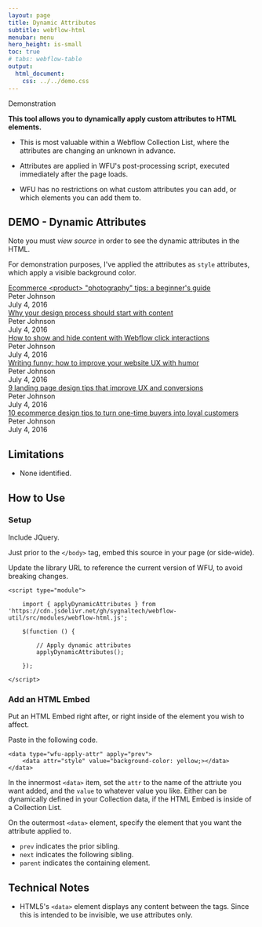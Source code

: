 ```yaml
---
layout: page
title: Dynamic Attributes
subtitle: webflow-html
menubar: menu
hero_height: is-small
toc: true
# tabs: webflow-table
output:
  html_document:
    css: ../../demo.css
---
```


<span class="tag is-danger is-medium is-light">Demonstration</span>

**This tool allows you to dynamically apply custom attributes to HTML elements.**

- This is most valuable within a Webflow Collection List, where the attributes are changing an unknown in advance.

- Attributes are applied in WFU's post-processing script, executed immediately after the page loads.

- WFU has no restrictions on what custom attributes you can add, or which elements you can add them to.

## DEMO - Dynamic Attributes

Note you must *view source* in order to see the dynamic attributes in the HTML.

For demonstration purposes, I've applied the attributes as `style` attributes, which apply a visible background color.



<div class="section tint wf-section">
    <div class="container w-container">
        <div class="blog-posts-list-wrapper w-dyn-list">
            <div role="list" class="blog-posts-list archive w-clearfix w-dyn-items w-row">
                <div role="listitem" class="simple-blog-post-item archive w-clearfix w-dyn-item w-col w-col-6">
                    <a href="/blog/ecommerce-product-photography-tips-a-beginners-guide" style="background-image:url(&quot;https://assets.website-files.com/61287c86fd689080a7ac6fe4/61287c86fd6890c56eac6ff1_Photo-1.jpg&quot;)" class="simple-blog-image-block small w-inline-block"><div class="blog-post-overlay light"></div></a>
                    <a href="/blog/ecommerce-product-photography-tips-a-beginners-guide" class="blog-post-title-link archive-title">Ecommerce &lt;product&gt; &quot;photography&quot; tips: a beginner's guide</a>
                    <div class="w-embed w-script">
                        <data type="wfu-apply-attr" apply="prev">
                            <data attr="style" value="background-color: yellow;"></data>
                        </data>
                    </div>
                    <div class="archive-title-wrapper w-clearfix">
                        <div class="archive-info-block w-clearfix">
                            <img src="https://assets.website-files.com/61287c86fd689080a7ac6fe4/61287c86fd68906f45ac6ff0_Testimonial-10.jpg" alt="" class="blog-author-image" />
                            <div class="blog-author-name archive">Peter Johnson</div>
                        </div>
                        <div class="archive-info-block w-clearfix">
                            <div class="blog-post-date archive-date">July 4, 2016</div>
                        </div>
                    </div>
                </div>
                <div role="listitem" class="simple-blog-post-item archive w-clearfix w-dyn-item w-col w-col-6">
                    <a href="/blog/why-your-design-process-should-start-with-content" style="background-image:url(&quot;https://assets.website-files.com/61287c86fd689080a7ac6fe4/61287c86fd68901d70ac6fee_Photo-6.jpg&quot;)" class="simple-blog-image-block small w-inline-block"><div class="blog-post-overlay light"></div></a>
                    <a href="/blog/why-your-design-process-should-start-with-content" class="blog-post-title-link archive-title">Why your design process should start with content</a>
                    <div class="w-embed w-script">
                        <data type="wfu-apply-attr" apply="prev">
                            <data attr="style" value="background-color: yellow;"></data>
                        </data>
                    </div>
                    <div class="archive-title-wrapper w-clearfix">
                        <div class="archive-info-block w-clearfix">
                            <img src="https://assets.website-files.com/61287c86fd689080a7ac6fe4/61287c86fd68906f45ac6ff0_Testimonial-10.jpg" alt="" class="blog-author-image" />
                            <div class="blog-author-name archive">Peter Johnson</div>
                        </div>
                        <div class="archive-info-block w-clearfix">
                            <div class="blog-post-date archive-date">July 4, 2016</div>
                        </div>
                    </div>
                </div>
                <div role="listitem" class="simple-blog-post-item archive w-clearfix w-dyn-item w-col w-col-6">
                    <a href="/blog/how-to-show-and-hide-content-with-webflow-click-interactions-copy" style="background-image:url(&quot;https://assets.website-files.com/61287c86fd689080a7ac6fe4/61287c86fd6890d83aac6fef_Photo-5.jpg&quot;)" class="simple-blog-image-block small w-inline-block"><div class="blog-post-overlay light"></div></a>
                    <a href="/blog/how-to-show-and-hide-content-with-webflow-click-interactions-copy" class="blog-post-title-link archive-title">How to show and hide content with Webflow click interactions</a>
                    <div class="w-embed w-script">
                        <data type="wfu-apply-attr" apply="next">
                            <data attr="style" value="background-color: yellow;"></data>
                        </data>
                    </div>
                    <div class="archive-title-wrapper w-clearfix">
                        <div class="archive-info-block w-clearfix">
                            <img src="https://assets.website-files.com/61287c86fd689080a7ac6fe4/61287c86fd68906f45ac6ff0_Testimonial-10.jpg" alt="" class="blog-author-image" />
                            <div class="blog-author-name archive">Peter Johnson</div>
                        </div>
                        <div class="archive-info-block w-clearfix">
                            <div class="blog-post-date archive-date">July 4, 2016</div>
                        </div>
                    </div>
                </div>
                <div role="listitem" class="simple-blog-post-item archive w-clearfix w-dyn-item w-col w-col-6">
                    <a href="/blog/writing-funny-how-to-improve-your-website-ux-with-humor" style="background-image:url(&quot;https://assets.website-files.com/61287c86fd689080a7ac6fe4/61287c86fd68904692ac6ff3_Photo-3.jpg&quot;)" class="simple-blog-image-block small w-inline-block"><div class="blog-post-overlay light"></div></a>
                    <a href="/blog/writing-funny-how-to-improve-your-website-ux-with-humor" class="blog-post-title-link archive-title">Writing funny: how to improve your website UX with humor</a>
                    <div class="w-embed w-script">
                        <data type="wfu-apply-attr" apply="prev">
                            <data attr="style" value="background-color: lightblue;"></data>
                        </data>
                    </div>
                    <div class="archive-title-wrapper w-clearfix">
                        <div class="archive-info-block w-clearfix">
                            <img src="https://assets.website-files.com/61287c86fd689080a7ac6fe4/61287c86fd68906f45ac6ff0_Testimonial-10.jpg" alt="" class="blog-author-image" />
                            <div class="blog-author-name archive">Peter Johnson</div>
                        </div>
                        <div class="archive-info-block w-clearfix">
                            <div class="blog-post-date archive-date">July 4, 2016</div>
                        </div>
                    </div>
                </div>
                <div role="listitem" class="simple-blog-post-item archive w-clearfix w-dyn-item w-col w-col-6">
                    <a href="/blog/9-landing-page-design-tips-that-improve-ux-and-conversions" style="background-image:url(&quot;https://assets.website-files.com/61287c86fd689080a7ac6fe4/61287c86fd6890a59bac6ff2_Photo-2.jpg&quot;)" class="simple-blog-image-block small w-inline-block"><div class="blog-post-overlay light"></div></a>
                    <a href="/blog/9-landing-page-design-tips-that-improve-ux-and-conversions" class="blog-post-title-link archive-title">9 landing page design tips that improve UX and conversions</a>
                    <div class="w-embed w-script">
                        <data type="wfu-apply-attr" apply="parent">
                            <data attr="style" value="background-color: yellow;"></data>
                        </data>
                    </div>
                    <div class="archive-title-wrapper w-clearfix">
                        <div class="archive-info-block w-clearfix">
                            <img src="https://assets.website-files.com/61287c86fd689080a7ac6fe4/61287c86fd68906f45ac6ff0_Testimonial-10.jpg" alt="" class="blog-author-image" />
                            <div class="blog-author-name archive">Peter Johnson</div>
                        </div>
                        <div class="archive-info-block w-clearfix">
                            <div class="blog-post-date archive-date">July 4, 2016</div>
                        </div>
                    </div>
                </div>
                <div role="listitem" class="simple-blog-post-item archive w-clearfix w-dyn-item w-col w-col-6">
                    <a href="/blog/10-ecommerce-design-tips-to-turn-one-time-buyers-into-loyal-customers" style="background-image:url(&quot;https://assets.website-files.com/61287c86fd689080a7ac6fe4/61287c86fd6890c56eac6ff1_Photo-1.jpg&quot;)" class="simple-blog-image-block small w-inline-block"><div class="blog-post-overlay light"></div></a>
                    <a href="/blog/10-ecommerce-design-tips-to-turn-one-time-buyers-into-loyal-customers" class="blog-post-title-link archive-title">10 ecommerce design tips to turn one-time buyers into loyal customers</a>
                    <div class="w-embed w-script">
                        <data type="wfu-apply-attr" apply="prev">
                            <data attr="style" value="background-color: lightgreen;"></data>
                        </data>
                    </div>
                    <div class="archive-title-wrapper w-clearfix">
                        <div class="archive-info-block w-clearfix">
                            <img src="https://assets.website-files.com/61287c86fd689080a7ac6fe4/61287c86fd68906f45ac6ff0_Testimonial-10.jpg" alt="" class="blog-author-image" />
                            <div class="blog-author-name archive">Peter Johnson</div>
                        </div>
                        <div class="archive-info-block w-clearfix">
                            <div class="blog-post-date archive-date">July 4, 2016</div>
                        </div>
                    </div>
                </div>
            </div>
        </div>
    </div>
</div>
 

## Limitations

<ul>
    <li>None identified.</li>
</ul>


## How to Use

### Setup

Include JQuery.

Just prior to the `</body>` tag, embed this source in your page (or side-wide).

Update the library URL to reference the current version of WFU, to avoid breaking changes.

```
<script type="module">

    import { applyDynamicAttributes } from 'https://cdn.jsdelivr.net/gh/sygnaltech/webflow-util/src/modules/webflow-html.js';

    $(function () {

        // Apply dynamic attributes
        applyDynamicAttributes();

    });

</script>
```


### Add an HTML Embed

Put an HTML Embed right after, or right inside of the element you wish to affect.

Paste in the following code.


```
<data type="wfu-apply-attr" apply="prev">
    <data attr="style" value="background-color: yellow;></data>
</data>
```

In the innermost `<data>` item, set the `attr` to the name of the attriute you want added, and the `value` to whatever value you like. Either can be dynamically defined in your Collection data, if the HTML Embed is inside of a Collection List.

On the outermost `<data>` element, specify the element that you want the attribute applied to.

- `prev` indicates the prior sibling.
- `next` indicates the following sibling.
- `parent` indicates the containing element.


## Technical Notes

- HTML5's `<data>` element displays any content between the tags. Since this is intended to be invisible, we use attributes only.



<script src="https://d3e54v103j8qbb.cloudfront.net/js/jquery-3.5.1.min.dc5e7f18c8.js?site=61287c86fd6890b8d2ac6fdc" type="text/javascript" integrity="sha256-9/aliU8dGd2tb6OSsuzixeV4y/faTqgFtohetphbbj0=" crossorigin="anonymous"></script>

<script type="module">

    import { applyDynamicAttributes } from '{{ site.liburl }}/src/modules/webflow-html.js';

    $(function () {

        // Apply dynamic attributes
        applyDynamicAttributes();

    });

</script>



